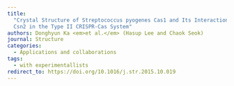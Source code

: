 ```yaml
---
title:
  "Crystal Structure of Streptococcus pyogenes Cas1 and Its Interaction with
  Csn2 in the Type II CRISPR-Cas System"
authors: Donghyun Ka <em>et al.</em> (Hasup Lee and Chaok Seok)
journal: Structure
categories:
  - Applications and collaborations
tags:
  - with experimentallists
redirect_to: https://doi.org/10.1016/j.str.2015.10.019
---
```

